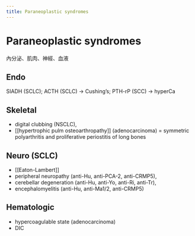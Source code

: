 ```yaml
---
title: Paraneoplastic syndromes
---
```

# Paraneoplastic syndromes

內分泌、肌肉、神經、血液

## Endo
SIADH (SCLC); ACTH (SCLC) → Cushing’s; PTH-rP (SCC) → hyperCa

## Skeletal
* digital clubbing (NSCLC),
* [[hypertrophic pulm osteoarthropathy]] (adenocarcinoma) = symmetric polyarthritis and proliferative periostitis of long bones

## Neuro (SCLC)
* [[Eaton-Lambert]]
* peripheral neuropathy (anti-Hu, anti-PCA-2, anti-CRMP5),
* cerebellar degeneration (anti-Hu, anti-Yo, anti-Ri, anti-Tr),
* encephalomyelitis (anti-Hu, anti-Ma1/2, anti-CRMP5)

## Hematologic
* hypercoagulable state (adenocarcinoma)
* DIC
